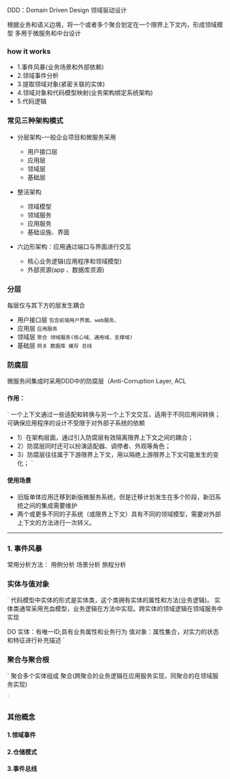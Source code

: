 DDD：Domain Driven Design 领域驱动设计

根据业务和语义边境，将一个或者多个聚合划定在一个限界上下文内，形成领域模型
多用于微服务和中台设计

### how it works
+ 1.事件风暴(业务场景和外部依赖)
+ 2.领域事件分析
+ 3.提取领域对象(紧密关联的实体)
+ 4.领域对象和代码模型映射(业务架构绑定系统架构)
+ 5.代码逻辑

### 常见三种架构模式
   + 分层架构-一般企业项目和微服务采用
     + 用户接口层
     + 应用层
     + 领域层
     + 基础层
     
   + 整洁架构
     + 领域模型
     + 领域服务
     + 应用服务
     + 基础设施、界面
     
   + 六边形架构：应用通过端口与界面进行交互
     + 核心业务逻辑(应用程序和领域模型)
     + 外部资源(app 、数据库资源)
  

### 分层
每层仅与其下方的层发生耦合

* 用户接口层
`
包含前端用户界面、web服务、
`
* 应用层
`
应用服务
`
* 领域层
`
聚合 领域服务(核心域、通用域、支撑域)
`
* 基础层
`
网关 数据库 缓存 总线
`

### 防腐层
微服务间集成时采用DDD中的防腐层（Anti-Corruption Layer, ACL 

#### 作用：
`
一个上下文通过一些适配和转换与另一个上下文交互，适用于不同应用间转换；可确保应用程序的设计不受限于对外部子系统的依赖
 + 1）在架构层面，通过引入防腐层有效隔离限界上下文之间的耦合；
 + 2）防腐层同时还可以扮演适配器、调停者、外观等角色；
 + 3）防腐层往往属于下游限界上下文，用以隔绝上游限界上下文可能发生的变化；
`

#### 使用场景
+ 旧版单体应用迁移到新版微服务系统，但是迁移计划发生在多个阶段，新旧系统之间的集成需要维护
+ 两个或更多不同的子系统（或限界上下文）具有不同的领域模型，需要对外部上下文的方法进行一次转义。




-----


### 1. 事件风暴
常用分析方法：
  用例分析
  场景分析
  旅程分析
  
### 实体与值对象
`
代码模型中实体的形式是实体类，这个类拥有实体的属性和方法(业务逻辑)。
实体类通常采用充血模型，业务逻辑在方法中实现。跨实体的领域逻辑在领域服务中实现

 DO 实体：有唯一ID;具有业务属性和业务行为
 值对象：属性集合，对实力的状态和特征进行补充描述
`

### 聚合与聚合根
`
聚合多个实体组成
聚合(跨聚合的业务逻辑在应用服务实现，同聚合的在领域服务实现)

`

### 其他概念
#### 1.领域事件

#### 2.仓储模式

#### 3.事件总线
